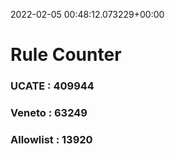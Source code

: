2022-02-05 00:48:12.073229+00:00
# Rule Counter 
 ### UCATE : 409944

 ### Veneto : 63249

 ### Allowlist : 13920